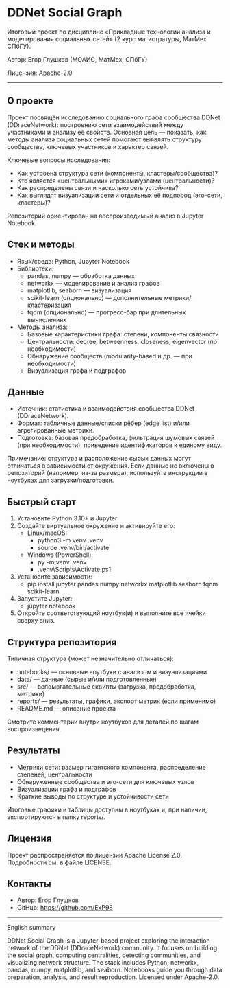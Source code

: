 # DDNet Social Graph

Итоговый проект по дисциплине «Прикладные технологии анализа и моделирования социальных сетей» (2 курс магистратуры, МатМех СПбГУ).

Автор: Егор Глушков (МОАИС, МатМех, СПбГУ)

Лицензия: Apache-2.0

---

## О проекте

Проект посвящён исследованию социального графа сообщества DDNet (DDraceNetwork): построению сети взаимодействий между участниками и анализу её свойств. Основная цель — показать, как методы анализа социальных сетей помогают выявлять структуру сообщества, ключевых участников и характер связей.

Ключевые вопросы исследования:
- Как устроена структура сети (компоненты, кластеры/сообщества)?
- Кто является «центральными» игроками/узлами (центральности)?
- Как распределены связи и насколько сеть устойчива?
- Как выглядят визуализации сети и отдельных её подпород (эго-сети, кластеры)?

Репозиторий ориентирован на воспроизводимый анализ в Jupyter Notebook.

## Стек и методы

- Язык/среда: Python, Jupyter Notebook
- Библиотеки: 
  - pandas, numpy — обработка данных
  - networkx — моделирование и анализ графов
  - matplotlib, seaborn — визуализация
  - scikit-learn (опционально) — дополнительные метрики/кластеризация
  - tqdm (опционально) — прогресс-бар при длительных вычислениях
- Методы анализа:
  - Базовые характеристики графа: степени, компоненты связности
  - Центральности: degree, betweenness, closeness, eigenvector (по необходимости)
  - Обнаружение сообществ (modularity-based и др. — при необходимости)
  - Визуализация графа и подграфов

## Данные

- Источник: статистика и взаимодействия сообщества DDNet (DDraceNetwork).
- Формат: табличные данные/списки рёбер (edge list) и/или агрегированные метрики.
- Подготовка: базовая предобработка, фильтрация шумовых связей (при необходимости), приведение идентификаторов к единому виду.

Примечание: структура и расположение сырых данных могут отличаться в зависимости от окружения. Если данные не включены в репозиторий (например, из-за размера), используйте инструкции в ноутбуках для загрузки/подготовки.

## Быстрый старт

1) Установите Python 3.10+ и Jupyter
2) Создайте виртуальное окружение и активируйте его:
   - Linux/macOS:
     - python3 -m venv .venv
     - source .venv/bin/activate
   - Windows (PowerShell):
     - py -m venv .venv
     - .venv\Scripts\Activate.ps1
3) Установите зависимости:
   - pip install jupyter pandas numpy networkx matplotlib seaborn tqdm scikit-learn
4) Запустите Jupyter:
   - jupyter notebook
5) Откройте соответствующий ноутбук(и) и выполните все ячейки сверху вниз.

## Структура репозитория

Типичная структура (может незначительно отличаться):
- notebooks/ — основные ноутбуки с анализом и визуализациями
- data/ — данные (сырые и/или подготовленные)
- src/ — вспомогательные скрипты (загрузка, предобработка, метрики)
- reports/ — результаты, графики, экспорт метрик (если применимо)
- README.md — описание проекта

Смотрите комментарии внутри ноутбуков для деталей по шагам воспроизведения.

## Результаты

- Метрики сети: размер гигантского компонента, распределение степеней, центральности
- Обнаруженные сообщества и эго-сети для ключевых узлов
- Визуализации графа и подграфов
- Краткие выводы по структуре и устойчивости сети

Итоговые графики и таблицы доступны в ноутбуках и, при наличии, экспортируются в папку reports/.

## Лицензия

Проект распространяется по лицензии Apache License 2.0. Подробности см. в файле LICENSE.

## Контакты

- Автор: Егор Глушков
- GitHub: https://github.com/ExP98

---

English summary

DDNet Social Graph is a Jupyter-based project exploring the interaction network of the DDNet (DDraceNetwork) community. It focuses on building the social graph, computing centralities, detecting communities, and visualizing network structure. The stack includes Python, networkx, pandas, numpy, matplotlib, and seaborn. Notebooks guide you through data preparation, analysis, and result reproduction. Licensed under Apache-2.0.